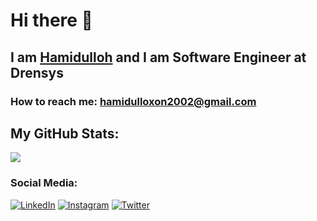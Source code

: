 # Hi there 👋 

## I am <a href="https://t.me/khabibkhanov">Hamidulloh</a> and I am Software Engineer at Drensys

### How to reach me: <a href="mailto:hamidulloxon2002@gmail.com">hamidulloxon2002@gmail.com</a>

## My GitHub Stats:

![](https://github-readme-stats.vercel.app/api?username=khabibkhanov&count_private=true&show_icons=true&theme=react)

### Social Media:

<a href="https://www.linkedin.com/in/khabibkhanov/" target="_blank"><img src="https://img.shields.io/badge/LinkedIn-%230077B5.svg?&style=flat-square&logo=linkedin&logoColor=white" alt="LinkedIn"></a> <a href="https://www.instagram.com/khabibkhanov" target="_blank"><img src="https://img.shields.io/badge/Instagram-%23E4405F.svg?&style=flat-square&logo=instagram&logoColor=white" alt="Instagram"></a> <a href="https://www.twitter.com/khabibkhanov" target="_blank"><img src="https://img.shields.io/badge/Twitter-%231877F2.svg?&style=flat-square&logo=twitter&logoColor=white" alt="Twitter"></a>
